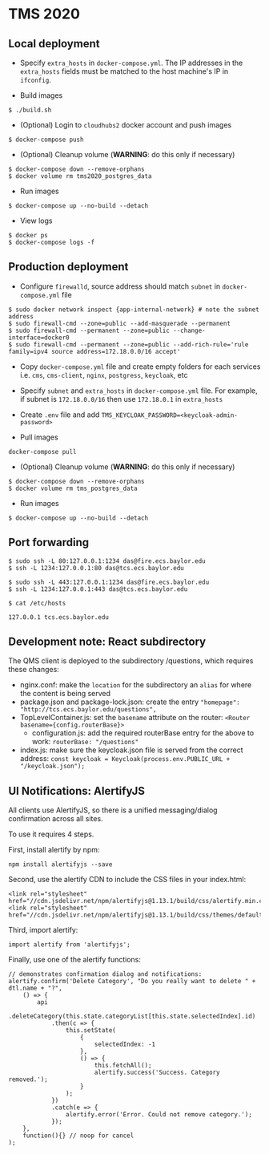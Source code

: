 # TMS 2020

## Local deployment

- Specify `extra_hosts` in `docker-compose.yml`. The IP addresses in the `extra_hosts` fields must be matched to the host machine's IP in `ifconfig`.

- Build images

```
$ ./build.sh
```

- (Optional) Login to `cloudhubs2` docker account and push images 

```
$ docker-compose push
```

- (Optional) Cleanup volume (**WARNING**: do this only if necessary)

```
$ docker-compose down --remove-orphans
$ docker volume rm tms2020_postgres_data
```

- Run images

```
$ docker-compose up --no-build --detach
```

- View logs

```
$ docker ps
$ docker-compose logs -f
```

## Production deployment

- Configure `firewalld`, source address should match `subnet` in `docker-compose.yml` file

```
$ sudo docker network inspect {app-internal-network} # note the subnet address
$ sudo firewall-cmd --zone=public --add-masquerade --permanent
$ sudo firewall-cmd --permanent --zone=public --change-interface=docker0
$ sudo firewall-cmd --permanent --zone=public --add-rich-rule='rule family=ipv4 source address=172.18.0.0/16 accept'
```

- Copy `docker-compose.yml` file and create empty folders for each services i.e. `cms`, `cms-client`, `nginx`, `postgress`, `keycloak`, etc

- Specify `subnet` and `extra_hosts` in `docker-compose.yml` file. For example, if subnet is `172.18.0.0/16` then use `172.18.0.1` in `extra_hosts`

- Create `.env` file and add `TMS_KEYCLOAK_PASSWORD=<keycloak-admin-password>`

- Pull images

```
docker-compose pull
```

- (Optional) Cleanup volume (**WARNING**: do this only if necessary)

```
$ docker-compose down --remove-orphans
$ docker volume rm tms_postgres_data
```

- Run images

```
$ docker-compose up --no-build --detach
```

## Port forwarding

```
$ sudo ssh -L 80:127.0.0.1:1234 das@fire.ecs.baylor.edu
$ ssh -L 1234:127.0.0.1:80 das@tcs.ecs.baylor.edu
```

```
$ sudo ssh -L 443:127.0.0.1:1234 das@fire.ecs.baylor.edu
$ ssh -L 1234:127.0.0.1:443 das@tcs.ecs.baylor.edu
```

```
$ cat /etc/hosts

127.0.0.1 tcs.ecs.baylor.edu
```

## Development note: React subdirectory

The QMS client is deployed to the subdirectory /questions, which requires these changes:

* nginx.conf: make the `location` for the subdirectory an `alias` for where the content is being served
* package.json and package-lock.json: create the entry `"homepage": "http://tcs.ecs.baylor.edu/questions",`
* TopLevelContainer.js: set the `basename` attribute on the router: `<Router basename={config.routerBase}>`
  * configuration.js: add the required routerBase entry for the above to work: `routerBase: "/questions"`
* index.js: make sure the keycloak.json file is served from the correct address: `const keycloak = Keycloak(process.env.PUBLIC_URL + "/keycloak.json");`

## UI Notifications: AlertifyJS

All clients use AlertifyJS, so there is a unified messaging/dialog confirmation across all sites.

To use it requires 4 steps.

First, install alertify by npm:

```
npm install alertifyjs --save
```

Second, use the alertify CDN to include the CSS files in your index.html:

```
<link rel="stylesheet" href="//cdn.jsdelivr.net/npm/alertifyjs@1.13.1/build/css/alertify.min.css"/>
<link rel="stylesheet" href="//cdn.jsdelivr.net/npm/alertifyjs@1.13.1/build/css/themes/default.min.css"/>
```

Third, import alertify:

```
import alertify from 'alertifyjs';
```

Finally, use one of the alertify functions:

```
// demonstrates confirmation dialog and notifications:
alertify.confirm('Delete Category', "Do you really want to delete " + dtl.name + "?",
    () => {
        api
            .deleteCategory(this.state.categoryList[this.state.selectedIndex].id)
            .then(c => {
                this.setState(
                    {
                        selectedIndex: -1
                    },
                    () => {
                        this.fetchAll();
                        alertify.success('Success. Category removed.');
                    }
                );
            })
            .catch(e => {
                alertify.error('Error. Could not remove category.');
            });
    },
    function(){} // noop for cancel
);
```